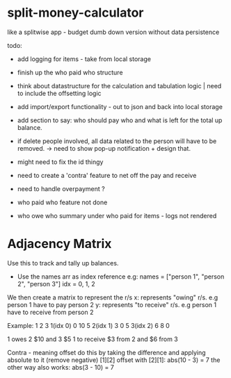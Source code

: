 # split-money-calculator
like a splitwise app - budget dumb down version without data persistence


todo:
- add logging for items - take from local storage
- finish up the who paid who structure
- think about datastructure for the calculation and tabulation logic | need to include the offsetting logic
- add import/export functionality - out to json and back into local storage

- add section to say: who should pay who and what is left for the total up balance.

- if delete people involved, all data related to the person will have to be removed.
 -> need to show pop-up notification + design that.

- might need to fix the id thingy


- need to create a 'contra' feature to net off the pay and receive
- need to handle overpayment ?
- who paid who feature not done
- who owe who summary under who paid for items - logs not rendered

# Adjacency Matrix

Use this to track and tally up balances.

- Use the names arr as index reference
e.g:
names = ["person 1", "person 2", "person 3"]
idx = 0, 1, 2

We then create a matrix to represent the r/s
x: represents "owing" r/s. e.g person 1 have to pay person 2
y: represents "to receive" r/s. e.g person 1 have to receive from person 2

Example:
            1    2    3
1(idx 0)    0    10   5
2(idx 1)    3    0    5
3(idx 2)    6    8    0

1 owes 2 $10 and 3 $5
1 to receive $3 from 2 and $6 from 3

Contra - meaning offset
do this by taking the difference and applying absolute to it (remove negative)
[1][2] offset with [2][1]:
abs(10 - 3) = 7
the other way also works:
abs(3 - 10) = 7
